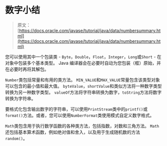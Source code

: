 # 数字小结

> 原文： [https://docs.oracle.com/javase/tutorial/java/data/numbersummary.html](https://docs.oracle.com/javase/tutorial/java/data/numbersummary.html)

您可以使用其中一个包装类 - `Byte`，`Double`，`Float`，`Integer`，`Long`或`Short` - 在对象中包装多个基本类型。 Java 编译器会在必要时自动为您包装（框）原始，并在必要时再将其解包。

`Number`类包括常量和有用的类方法。 `MIN_VALUE`和`MAX_VALUE`常量包含该类型对象可以包含的最小值和最大值。 `byteValue`，`shortValue`和类似方法将一种数字类型转换为另一种数字类型。 `valueOf`方法将字符串转换为数字，`toString`方法将数字转换为字符串。

要格式化包含输出数字的字符串，可以使用`PrintStream`类中的`printf()`或`format()`方法。或者，您可以使用`NumberFormat`类使用模式自定义数字格式。

`Math`类包含用于执行数学函数的各种类方法，包括指数，对数和三角方法。 `Math`还包括基本算术函数，例如绝对值和舍入，以及用于生成随机数的方法`random()`。